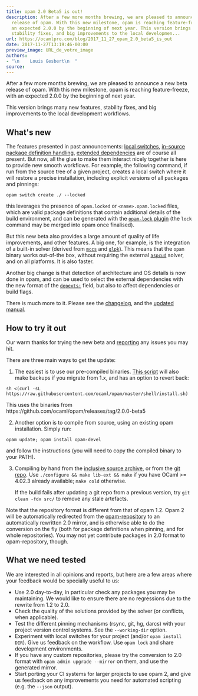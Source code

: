 ```yaml
---
title: opam 2.0 Beta5 is out!
description: After a few more months brewing, we are pleased to announce a new beta
  release of opam. With this new milestone, opam is reaching feature-freeze, with
  an expected 2.0.0 by the beginning of next year. This version brings many new features,
  stability fixes, and big improvements to the local developmen...
url: https://ocamlpro.com/blog/2017_11_27_opam_2.0_beta5_is_out
date: 2017-11-27T13:19:46-00:00
preview_image: URL_de_votre_image
authors:
- "\n    Louis Gesbert\n  "
source:
---
```


<p>After a few more months brewing, we are pleased to announce a new beta release
of opam. With this new milestone, opam is reaching feature-freeze, with an
expected 2.0.0 by the beginning of next year.</p>
<p>This version brings many new features, stability fixes, and big improvements to
the local development workflows.</p>
<h2>What's new</h2>
<p>The features presented in past announcements:
<a href="http://opam.ocaml.org/blog/opam-local-switches/">local switches</a>,
<a href="http://opam.ocaml.org/blog/opam-install-dir/">in-source package definition handling</a>,
<a href="http://opam.ocaml.org/blog/opam-extended-dependencies/">extended dependencies</a>
are of course all present. But now, all the glue to make them interact nicely
together is here to provide new smooth workflows. For example, the following
command, if run from the source tree of a given project, creates a local switch
where it will restore a precise installation, including explicit versions of all
packages and pinnings:</p>
<pre><code class="language-shell-session">opam switch create ./ --locked
</code></pre>
<p>this leverages the presence of <code>opam.locked</code> or <code>&lt;name&gt;.opam.locked</code> files,
which are valid package definitions that contain additional details of the build
environment, and can be generated with the
<a href="https://github.com/AltGr/opam-lock"><code>opam-lock</code> plugin</a> (the <code>lock</code> command may
be merged into opam once finalised).</p>
<p>But this new beta also provides a large amount of quality of life improvements,
and other features. A big one, for example, is the integration of a built-in
solver (derived from <a href="http://www.i3s.unice.fr/~cpjm/misc/mccs.html"><code>mccs</code></a> and
<a href="https://www.gnu.org/software/glpk/"><code>glpk</code></a>). This means that the <code>opam</code> binary
works out-of-the box, without requiring the external
<a href="https://www.cs.uni-potsdam.de/wv/aspcud/"><code>aspcud</code></a> solver, and on all
platforms. It is also faster.</p>
<p>Another big change is that detection of architecture and OS details is now done
in opam, and can be used to select the external dependencies with the new format
of the <a href="http://opam.ocaml.org/doc/2.0/Manual.html#opamfield-depexts"><code>depexts:</code></a>
field, but also to affect dependencies or build flags.</p>
<p>There is much more to it. Please see the
<a href="https://github.com/ocaml/opam/blob/2.0.0-beta5/CHANGES">changelog</a>, and the
<a href="http://opam.ocaml.org/doc/2.0/Manual.html">updated manual</a>.</p>
<h2>How to try it out</h2>
<p>Our warm thanks for trying the new beta and
<a href="https://github.com/ocaml/opam/issues">reporting</a> any issues you may hit.</p>
<p>There are three main ways to get the update:</p>
<ol>
<li>The easiest is to use our pre-compiled binaries.
<a href="https://github.com/ocaml/opam/blob/master/shell/opam_installer.sh">This script</a>
will also make backups if you migrate from 1.x, and has an option to revert
back:
</li>
</ol>
<pre><code class="language-shell-session">sh &lt;(curl -sL https://raw.githubusercontent.com/ocaml/opam/master/shell/install.sh)
</code></pre>
<p>This uses the binaries from https://github.com/ocaml/opam/releases/tag/2.0.0-beta5</p>
<ol start="2">
<li>Another option is to compile from source, using an existing opam
installation. Simply run:
</li>
</ol>
<pre><code class="language-shell-session">opam update; opam install opam-devel
</code></pre>
<p>and follow the instructions (you will need to copy the compiled binary to
your PATH).</p>
<ol start="3">
<li>
<p>Compiling by hand from the
<a href="https://github.com/ocaml/opam/releases/download/2.0.0-beta5/opam-full-2.0.0-beta5.tar.gz">inclusive source archive</a>,
or from the <a href="https://github.com/ocaml/opam/tree/2.0.0-beta5">git repo</a>. Use
<code>./configure &amp;&amp; make lib-ext &amp;&amp; make</code> if you have OCaml &gt;= 4.02.3 already
available; <code>make cold</code> otherwise.</p>
<p>If the build fails after updating a git repo from a previous version, try
<code>git clean -fdx src/</code> to remove any stale artefacts.</p>
</li>
</ol>
<p>Note that the repository format is different from that of opam 1.2. Opam 2 will
be automatically redirected from the
<a href="https://github.com/ocaml/opam-repository">opam-repository</a> to an automatically
rewritten 2.0 mirror, and is otherwise able to do the conversion on the fly
(both for package definitions when pinning, and for whole repositories). You may
not yet contribute packages in 2.0 format to opam-repository, though.</p>
<h2>What we need tested</h2>
<p>We are interested in all opinions and reports, but here are a few areas where
your feedback would be specially useful to us:</p>
<ul>
<li>Use 2.0 day-to-day, in particular check any packages you may be maintaining.
We would like to ensure there are no regressions due to the rewrite from 1.2
to 2.0.
</li>
<li>Check the quality of the solutions provided by the solver (or conflicts, when
applicable).
</li>
<li>Test the different pinning mechanisms (rsync, git, hg, darcs) with your
project version control systems. See the <code>--working-dir</code> option.
</li>
<li>Experiment with local switches for your project (and/or <code>opam install DIR</code>).
Give us feedback on the workflow. Use <code>opam lock</code> and share development
environments.
</li>
<li>If you have any custom repositories, please try the conversion to 2.0 format
with <code>opam admin upgrade --mirror</code> on them, and use the generated mirror.
</li>
<li>Start porting your CI systems for larger projects to use opam 2, and give us
feedback on any improvements you need for automated scripting (e.g. the
<code>--json</code> output).
</li>
</ul>

